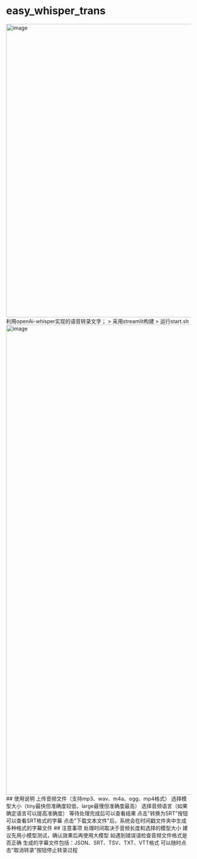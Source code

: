 # easy_whisper_trans
<img width="799" alt="image" src="https://github.com/user-attachments/assets/3d818346-ac55-4245-a3ad-59e79e596e48" />
利用openAi-whisper实现的语音转录文字；
> 采用streamlit构建
> 运行start.sh
<img width="1280" alt="image" src="https://github.com/user-attachments/assets/fbe2ff57-d124-4b6c-a7fd-a597e2d40294" />
## 使用说明
上传音频文件（支持mp3、wav、m4a、ogg、mp4格式）
选择模型大小（tiny最快但准确度较低，large最慢但准确度最高）
选择音频语言（如果确定语言可以提高准确度）
等待处理完成后可以查看结果
点击"转换为SRT"按钮可以查看SRT格式的字幕
点击"下载文本文件"后，系统会在时间戳文件夹中生成多种格式的字幕文件
## 注意事项
处理时间取决于音频长度和选择的模型大小
建议先用小模型测试，确认效果后再使用大模型
如遇到错误请检查音频文件格式是否正确
生成的字幕文件包括：JSON、SRT、TSV、TXT、VTT格式
可以随时点击"取消转录"按钮停止转录过程

